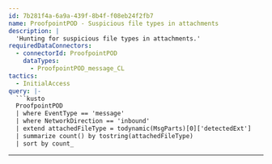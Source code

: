 ```yaml
---
id: 7b281f4a-6a9a-439f-8b4f-f08eb24f2fb7
name: ProofpointPOD - Suspicious file types in attachments
description: |
  'Hunting for suspicious file types in attachments.'
requiredDataConnectors:
  - connectorId: ProofpointPOD
    dataTypes:
      - ProofpointPOD_message_CL
tactics:
  - InitialAccess
query: |-
  ```kusto
  ProofpointPOD
  | where EventType == 'message'
  | where NetworkDirection == 'inbound'
  | extend attachedFileType = todynamic(MsgParts)[0]['detectedExt']
  | summarize count() by tostring(attachedFileType)
  | sort by count_
  ```
---
```


